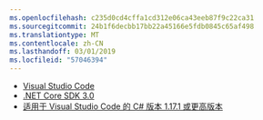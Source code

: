 ```yaml
---
ms.openlocfilehash: c235d0cd4cffa1cd312e06ca43eeb87f9c22ca31
ms.sourcegitcommit: 24b1f6decbb17bb22a45166e5fdb0845c65af498
ms.translationtype: MT
ms.contentlocale: zh-CN
ms.lasthandoff: 03/01/2019
ms.locfileid: "57046394"
---
```

* [Visual Studio Code](https://code.visualstudio.com/)
* [.NET Core SDK 3.0](https://dotnet.microsoft.com/download/dotnet-core/3.0)
* [适用于 Visual Studio Code 的 C# 版本 1.17.1 或更高版本](https://marketplace.visualstudio.com/items?itemName=ms-vscode.csharp)